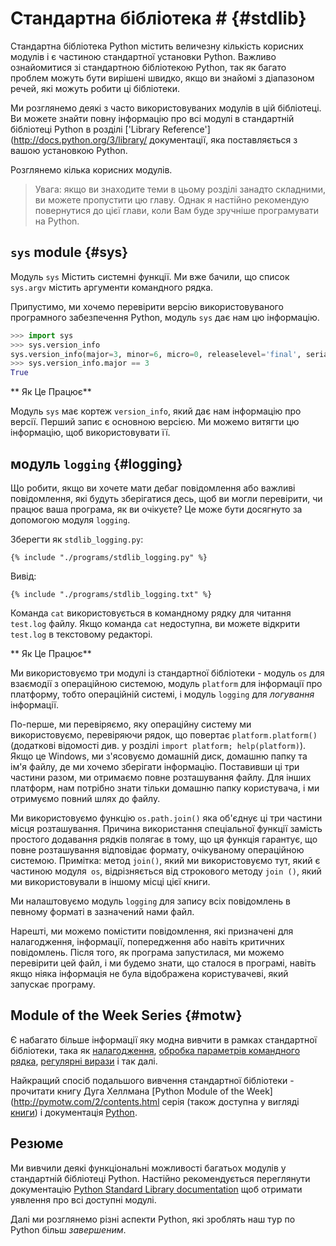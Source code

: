 # Стандартна бібліотека # {#stdlib}

Стандартна бібліотека Python містить величезну кількість корисних модулів і є частиною стандартної установки Python. Важливо ознайомитися зі стандартною бібліотекою Python, так як багато проблем можуть бути вирішені швидко, якщо ви знайомі з діапазоном речей, які можуть робити ці бібліотеки.

Ми розглянемо деякі з часто використовуваних модулів в цій бібліотеці. Ви можете знайти повну інформацію про всі модулі в стандартній бібліотеці Python в розділі ['Library Reference'] (http://docs.python.org/3/library/ документації, яка поставляється з вашою установкою Python.

Розглянемо кілька корисних модулів.

> Увага: якщо ви знаходите теми в цьому розділі занадто складними, ви можете пропустити цю главу. Однак я настійно рекомендую повернутися до цієї глави, коли Вам буде зручніше програмувати на Python.

## `sys` module {#sys}

Модуль `sys` Містить системні функції. Ми вже бачили, що список `sys.argv` містить аргументи командного рядка.

Припустимо, ми хочемо перевірити версію використовуваного програмного забезпечення Python, модуль `sys` дає нам цю інформацію.

<!-- The output should match pythonVersion variable in book.json -->
```python
>>> import sys
>>> sys.version_info
sys.version_info(major=3, minor=6, micro=0, releaselevel='final', serial=0)
>>> sys.version_info.major == 3
True
```

** Як Це Працює**

Модуль `sys` має кортеж `version_info`, який дає нам інформацію про версії. Перший запис є основною версією. Ми можемо витягти цю інформацію, щоб використовувати її.

## модуль `logging` {#logging}

Що робити, якщо ви хочете мати дебаг повідомлення або важливі повідомлення, які будуть зберігатися десь, щоб ви могли перевірити, чи працює ваша програма, як ви очікуєте? Це може бути досягнуто за допомогою модуля `logging`.

Зберегти як `stdlib_logging.py`:

<pre><code class="lang-python">{% include "./programs/stdlib_logging.py" %}</code></pre>

Вивід:

<pre><code>{% include "./programs/stdlib_logging.txt" %}</code></pre>

Команда `cat` використовується в командному рядку для читання `test.log` файлу.  Якщо команда `cat` недоступна, ви можете відкрити `test.log` в текстовому редакторі.

** Як Це Працює**

Ми використовуємо три модулі із стандартної бібліотеки - модуль `os` для взаємодії з операційною системою, модуль `platform` для інформації про платформу, тобто операційній системі, і модуль `logging` для *логування* інформації.

По-перше, ми перевіряємо, яку операційну систему ми використовуємо, перевіряючи рядок, що повертає `platform.platform()` (додаткові відомості див. у розділі `import platform; help(platform)`). Якщо це Windows, ми з'ясовуємо домашній диск, домашню папку та ім'я файлу, де ми хочемо зберігати інформацію. Поставивши ці три частини разом, ми отримаємо повне розташування файлу. Для інших платформ, нам потрібно знати тільки домашню папку користувача, і ми отримуємо повний шлях до файлу.

Ми використовуємо функцію `os.path.join()` яка об'єднує ці три частини місця розташування. Причина використання спеціальної функції замість простого додавання рядків полягає в тому, що ця функція гарантує, що повне розташування відповідає формату, очікуваному операційною системою.  Примітка: метод `join()`, який ми використовуємо тут, який є частиною модуля` os`, відрізняється від строкового методу `join ()`, який ми використовували в іншому місці цієї книги.

Ми налаштовуємо модуль `logging` для запису всіх повідомлень в певному форматі в зазначений нами файл.

Нарешті, ми можемо помістити повідомлення, які призначені для налагодження, інформації, попередження або навіть критичних повідомлень. Після того, як програма запустилася, ми можемо перевірити цей файл, і ми будемо знати, що сталося в програмі, навіть якщо ніяка інформація не була відображена користувачеві, який запускає програму.

## Module of the Week Series {#motw}

Є набагато більше інформації яку модна вивчити в рамках стандартної бібліотеки, така як [налагодження](http://docs.python.org/3/library/pdb.html),
[обробка параметрів командного рядка](http://docs.python.org/3/library/argparse.html), [регулярні вирази](http://docs.python.org/3/library/re.html) і так далі.

Найкращий спосіб подальшого вивчення стандартної бібліотеки - прочитати книгу Дуга Хеллмана [Python Module of the Week](http://pymotw.com/2/contents.html серія (також доступна у вигляді [книги](http://amzn.com/0321767349)) і  документація [Python](http://docs.python.org/3/).

## Резюме

Ми вивчили деякі функціональні можливості багатьох модулів у стандартній бібліотеці Python. Настійно рекомендується переглянути документацію [Python Standard Library documentation](http://docs.python.org/3/library/) щоб отримати уявлення про всі доступні модулі.

Далі ми розглянемо різні аспекти Python, які зроблять наш тур по Python більш _завершеним_.
